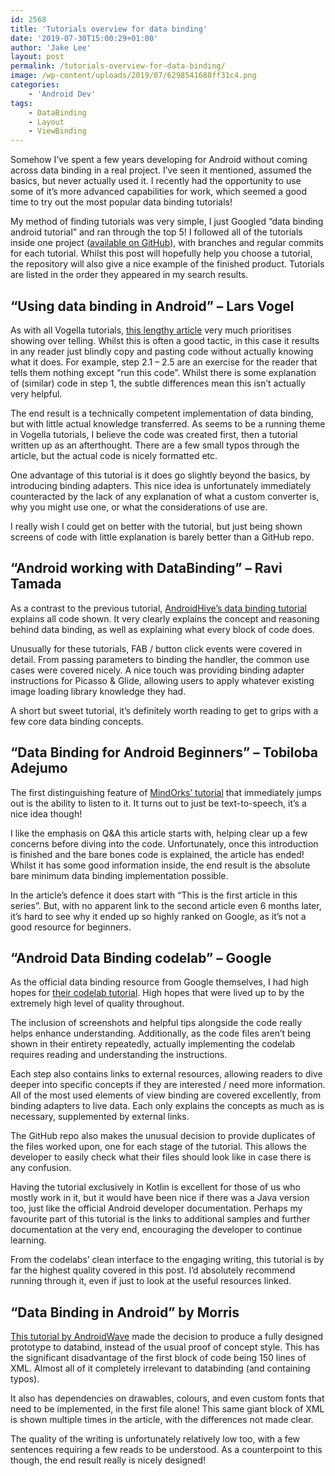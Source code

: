 ```yaml
---
id: 2568
title: 'Tutorials overview for data binding'
date: '2019-07-30T15:00:29+01:00'
author: 'Jake Lee'
layout: post
permalink: /tutorials-overview-for-data-binding/
image: /wp-content/uploads/2019/07/6298541688ff31c4.png
categories:
    - 'Android Dev'
tags:
    - DataBinding
    - Layout
    - ViewBinding
---
```


Somehow I’ve spent a few years developing for Android without coming across data binding in a real project. I’ve seen it mentioned, assumed the basics, but never actually used it. I recently had the opportunity to use some of it’s more advanced capabilities for work, which seemed a good time to try out the most popular data binding tutorials!

My method of finding tutorials was very simple, I just Googled “data binding android tutorial” and ran through the top 5! I followed all of the tutorials inside one project ([available on GitHub](https://github.com/JakeSteam/data-binding-experiments)), with branches and regular commits for each tutorial. Whilst this post will hopefully help you choose a tutorial, the repository will also give a nice example of the finished product. Tutorials are listed in the order they appeared in my search results.

## “Using data binding in Android” – Lars Vogel

As with all Vogella tutorials, [this lengthy article](https://www.vogella.com/tutorials/AndroidDatabinding/article.html) very much prioritises showing over telling. Whilst this is often a good tactic, in this case it results in any reader just blindly copy and pasting code without actually knowing what it does. For example, step 2.1 – 2.5 are an exercise for the reader that tells them nothing except “run this code”. Whilst there is some explanation of (similar) code in step 1, the subtle differences mean this isn’t actually very helpful.

The end result is a technically competent implementation of data binding, but with little actual knowledge transferred. As seems to be a running theme in Vogella tutorials, I believe the code was created first, then a tutorial written up as an afterthought. There are a few small typos through the article, but the actual code is nicely formatted etc.

One advantage of this tutorial is it does go slightly beyond the basics, by introducing binding adapters. This nice idea is unfortunately immediately counteracted by the lack of any explanation of what a custom converter is, why you might use one, or what the considerations of use are.

I really wish I could get on better with the tutorial, but just being shown screens of code with little explanation is barely better than a GitHub repo.

## “Android working with DataBinding” – Ravi Tamada

As a contrast to the previous tutorial, [AndroidHive’s data binding tutorial](https://www.androidhive.info/android-working-with-databinding/) explains all code shown. It very clearly explains the concept and reasoning behind data binding, as well as explaining what every block of code does.

Unusually for these tutorials, FAB / button click events were covered in detail. From passing parameters to binding the handler, the common use cases were covered nicely. A nice touch was providing binding adapter instructions for Picasso &amp; Glide, allowing users to apply whatever existing image loading library knowledge they had.

A short but sweet tutorial, it’s definitely worth reading to get to grips with a few core data binding concepts.

## “Data Binding for Android Beginners” – Tobiloba Adejumo

The first distinguishing feature of [MindOrks’ tutorial](https://medium.com/mindorks/learn-android-data-binding-the-easy-way-3f92dd44e5d6) that immediately jumps out is the ability to listen to it. It turns out to just be text-to-speech, it’s a nice idea though!

I like the emphasis on Q&amp;A this article starts with, helping clear up a few concerns before diving into the code. Unfortunately, once this introduction is finished and the bare bones code is explained, the article has ended! Whilst it has some good information inside, the end result is the absolute bare minimum data binding implementation possible.

In the article’s defence it does start with “This is the first article in this series”. But, with no apparent link to the second article even 6 months later, it’s hard to see why it ended up so highly ranked on Google, as it’s not a good resource for beginners.

## **“Android Data Binding codelab” – Google**

As the official data binding resource from Google themselves, I had high hopes for [their codelab tutorial](https://codelabs.developers.google.com/codelabs/android-databinding/#0). High hopes that were lived up to by the extremely high level of quality throughout.

The inclusion of screenshots and helpful tips alongside the code really helps enhance understanding. Additionally, as the code files aren’t being shown in their entirety repeatedly, actually implementing the codelab requires reading and understanding the instructions.

Each step also contains links to external resources, allowing readers to dive deeper into specific concepts if they are interested / need more information. All of the most used elements of view binding are covered excellently, from binding adapters to live data. Each only explains the concepts as much as is necessary, supplemented by external links.

The GitHub repo also makes the unusual decision to provide duplicates of the files worked upon, one for each stage of the tutorial. This allows the developer to easily check what their files should look like in case there is any confusion.

Having the tutorial exclusively in Kotlin is excellent for those of us who mostly work in it, but it would have been nice if there was a Java version too, just like the official Android developer documentation. Perhaps my favourite part of this tutorial is the links to additional samples and further documentation at the very end, encouraging the developer to continue learning.

From the codelabs’ clean interface to the engaging writing, this tutorial is by far the highest quality covered in this post. I’d absolutely recommend running through it, even if just to look at the useful resources linked.

## “Data Binding in Android” by Morris

[This tutorial by AndroidWave](https://androidwave.com/data-binding-in-android-tutorial/) made the decision to produce a fully designed prototype to databind, instead of the usual proof of concept style. This has the significant disadvantage of the first block of code being 150 lines of XML. Almost all of it completely irrelevant to databinding (and containing typos).

It also has dependencies on drawables, colours, and even custom fonts that need to be implemented, in the first file alone! This same giant block of XML is shown multiple times in the article, with the differences not made clear.

The quality of the writing is unfortunately relatively low too, with a few sentences requiring a few reads to be understood. As a counterpoint to this though, the end result really is nicely designed!